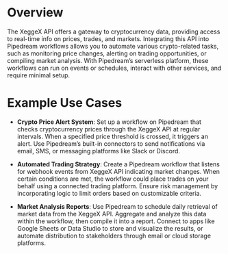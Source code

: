 # Overview

The XeggeX API offers a gateway to cryptocurrency data, providing access to real-time info on prices, trades, and markets. Integrating this API into Pipedream workflows allows you to automate various crypto-related tasks, such as monitoring price changes, alerting on trading opportunities, or compiling market analysis. With Pipedream’s serverless platform, these workflows can run on events or schedules, interact with other services, and require minimal setup.

# Example Use Cases

- **Crypto Price Alert System**: Set up a workflow on Pipedream that checks cryptocurrency prices through the XeggeX API at regular intervals. When a specified price threshold is crossed, it triggers an alert. Use Pipedream’s built-in connectors to send notifications via email, SMS, or messaging platforms like Slack or Discord.

- **Automated Trading Strategy**: Create a Pipedream workflow that listens for webhook events from XeggeX API indicating market changes. When certain conditions are met, the workflow could place trades on your behalf using a connected trading platform. Ensure risk management by incorporating logic to limit orders based on customizable criteria.

- **Market Analysis Reports**: Use Pipedream to schedule daily retrieval of market data from the XeggeX API. Aggregate and analyze this data within the workflow, then compile it into a report. Connect to apps like Google Sheets or Data Studio to store and visualize the results, or automate distribution to stakeholders through email or cloud storage platforms.
